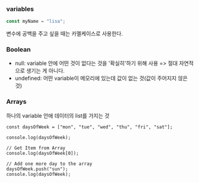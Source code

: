 ### variables

```javascript
const myName = "lisa";
```

변수에 공백을 주고 싶을 때는 카멜케이스로 사용한다.

### Boolean

- null: variable 안에 어떤 것이 없다는 것을 '확실히'하기 위해 사용 => 절대 자연적으로 생기는 게 아니다.
- undefined: 어떤 variable이 메모리에 있는데 값이 없는 것(값이 주어지지 않은 것)

### Arrays

하나의 variable 안애 데이터의 list를 가지는 것

```javascripe
const daysOfWeek = ["mon", "tue", "wed", "thu", "fri", "sat"];

console.log(daysOfWeek);

// Get Item from Array
console.log(daysOfWeek[0]);

// Add one more day to the array
daysOfWeek.push("sun");
console.log(daysOfWeek);
```
